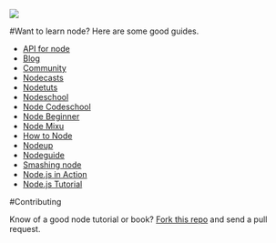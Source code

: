 ![](node-logo.png)

#Want to learn node? Here are some good guides.


+ [API for node](http://nodejs.org/api/)
+ [Blog](http://blog.nodejs.org/)
+ [Community](http://nodejs.org/community/)
+ [Nodecasts](http://nodecasts.net/)
+ [Nodetuts](http://nodetuts.com/)
+ [Nodeschool](http://nodeschool.io/)
+ [Node Codeschool](http://node.codeschool.com/)
+ [Node Beginner](http://www.nodebeginner.org/)
+ [Node Mixu](http://book.mixu.net/node/)
+ [How to Node](http://howtonode.org/)
+ [Nodeup](http://nodeup.com/)
+ [Nodeguide](http://nodeguide.com/)
+ [Smashing node](http://smashingnode.com/)
+ [Node.js in Action](http://www.manning.com/cantelon/)
+ [Node.js Tutorial](http://apetuts.com/tutorial/node-js-tutorial/)

#Contributing

Know of a good node tutorial or book? [Fork this repo](https://github.com/agiliq/learnnode.com) and send a pull request.
